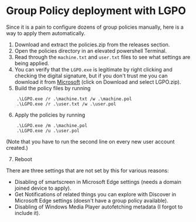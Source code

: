 # Group Policy deployment with LGPO

Since it is a pain to configure dozens of group policies manually, here is a way to apply them automatically.

1. Download and extract the policies.zip from the releases section.
2. Open the policies directory in an elevated powershell Terminal.
3. Read through the `machine.txt` and `user.txt` files to see what settings are being applied.
4. You can verify that the `LGPO.exe` is legitimate by right clicking and checking the digital signature, but if you don't trust me you can download it from [Microsoft](https://www.microsoft.com/en-US/download/details.aspx?id=55319) (click on Download and select LGPO.zip).
5. Build the policy files by running
```
    .\LGPO.exe /r .\machine.txt /w .\machine.pol
    .\LGPO.exe /r .\user.txt /w .\user.pol
```
6. Apply the policies by running 
```
    .\LGPO.exe /m .\machine.pol
    .\LGPO.exe /u .\user.pol
```
(Note that you have to run the second line on every new user account created.)

7. Reboot

There are three settings that are not set by this for various reasons: 

- Disabling of smartscreen in Microsoft Edge settings (needs a domain joined device to apply).
- Get Notifications of related things you can explore with Discover in Microsoft Edge settings (doesn't have a group policy available).
- Disabling of Windows Media Player autofetching metadata (I forgot to include it).
